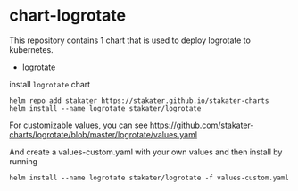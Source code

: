 
# chart-logrotate
This repository contains 1 chart that is used to deploy logrotate to kubernetes.
- logrotate

install `logrotate` chart
```
helm repo add stakater https://stakater.github.io/stakater-charts
helm install --name logrotate stakater/logrotate
```

For customizable values, you can see https://github.com/stakater-charts/logrotate/blob/master/logrotate/values.yaml

And create a values-custom.yaml with your own values and then install by running 

```
helm install --name logrotate stakater/logrotate -f values-custom.yaml
```
